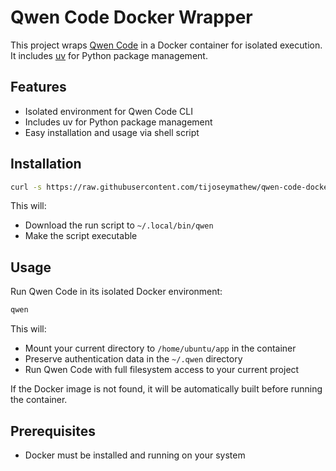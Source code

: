 # Qwen Code Docker Wrapper

This project wraps [Qwen Code](https://github.com/QwenLM/qwen-code) in a Docker container for isolated execution. It includes [uv](https://github.com/astral-sh/uv) for Python package management.

## Features

- Isolated environment for Qwen Code CLI
- Includes uv for Python package management
- Easy installation and usage via shell script

## Installation

```bash
curl -s https://raw.githubusercontent.com/tijoseymathew/qwen-code-docker/refs/heads/main/install.sh | bash
```

This will:
- Download the run script to `~/.local/bin/qwen`
- Make the script executable

## Usage

Run Qwen Code in its isolated Docker environment:
```bash
qwen
```

This will:
- Mount your current directory to `/home/ubuntu/app` in the container
- Preserve authentication data in the `~/.qwen` directory
- Run Qwen Code with full filesystem access to your current project

If the Docker image is not found, it will be automatically built before running the container.

## Prerequisites

- Docker must be installed and running on your system
